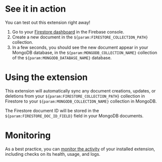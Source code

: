 <!--
This file provides your users an overview of how to use your extension after they've installed it. All content is optional, but this is the recommended format. Your users will see the contents of this file in the Firebase console after they install the extension.

Include instructions for using the extension and any important functional details. Also include **detailed descriptions** for any additional post-installation setup required by the user.

Reference values for the extension instance using the ${param:PARAMETER_NAME} or ${function:VARIABLE_NAME} syntax.
Learn more in the docs: https://firebase.google.com/docs/extensions/publishers/user-documentation#reference-in-postinstall

Learn more about writing a POSTINSTALL.md file in the docs:
https://firebase.google.com/docs/extensions/publishers/user-documentation#writing-postinstall
-->

# See it in action

You can test out this extension right away!

1. Go to your [Firestore dashboard](https://console.firebase.google.com/project/${param:PROJECT_ID}/firestore) in the Firebase console.
2. Create a new document in the `${param:FIRESTORE_COLLECTION_PATH}` collection.
3. In a few seconds, you should see the new document appear in your MongoDB database, in the `${param:MONGODB_COLLECTION_NAME}` collection of the `${param:MONGODB_DATABASE_NAME}` database.

# Using the extension

This extension will automatically sync any document creations, updates, or deletions from your `${param:FIRESTORE_COLLECTION_PATH}` collection in Firestore to your `${param:MONGODB_COLLECTION_NAME}` collection in MongoDB.

The Firestore document ID will be stored in the `${param:FIRESTORE_DOC_ID_FIELD}` field in your MongoDB documents.

# Monitoring

As a best practice, you can [monitor the activity](https://firebase.google.com/docs/extensions/manage-installed-extensions#monitor) of your installed extension, including checks on its health, usage, and logs.
